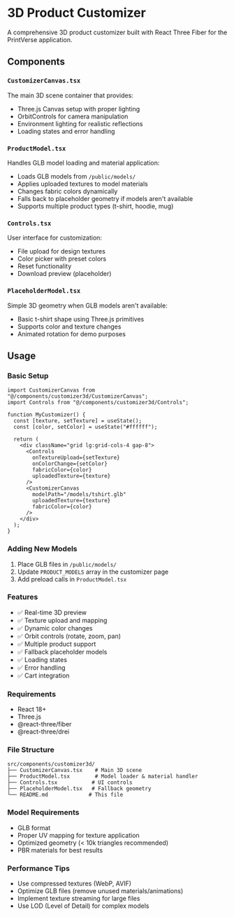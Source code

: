 # 3D Product Customizer

A comprehensive 3D product customizer built with React Three Fiber for the PrintVerse application.

## Components

### `CustomizerCanvas.tsx`

The main 3D scene container that provides:

- Three.js Canvas setup with proper lighting
- OrbitControls for camera manipulation
- Environment lighting for realistic reflections
- Loading states and error handling

### `ProductModel.tsx`

Handles GLB model loading and material application:

- Loads GLB models from `/public/models/`
- Applies uploaded textures to model materials
- Changes fabric colors dynamically
- Falls back to placeholder geometry if models aren't available
- Supports multiple product types (t-shirt, hoodie, mug)

### `Controls.tsx`

User interface for customization:

- File upload for design textures
- Color picker with preset colors
- Reset functionality
- Download preview (placeholder)

### `PlaceholderModel.tsx`

Simple 3D geometry when GLB models aren't available:

- Basic t-shirt shape using Three.js primitives
- Supports color and texture changes
- Animated rotation for demo purposes

## Usage

### Basic Setup

```tsx
import CustomizerCanvas from "@/components/customizer3d/CustomizerCanvas";
import Controls from "@/components/customizer3d/Controls";

function MyCustomizer() {
  const [texture, setTexture] = useState();
  const [color, setColor] = useState("#ffffff");

  return (
    <div className="grid lg:grid-cols-4 gap-8">
      <Controls
        onTextureUpload={setTexture}
        onColorChange={setColor}
        fabricColor={color}
        uploadedTexture={texture}
      />
      <CustomizerCanvas
        modelPath="/models/tshirt.glb"
        uploadedTexture={texture}
        fabricColor={color}
      />
    </div>
  );
}
```

### Adding New Models

1. Place GLB files in `/public/models/`
2. Update `PRODUCT_MODELS` array in the customizer page
3. Add preload calls in `ProductModel.tsx`

### Features

- ✅ Real-time 3D preview
- ✅ Texture upload and mapping
- ✅ Dynamic color changes
- ✅ Orbit controls (rotate, zoom, pan)
- ✅ Multiple product support
- ✅ Fallback placeholder models
- ✅ Loading states
- ✅ Error handling
- ✅ Cart integration

### Requirements

- React 18+
- Three.js
- @react-three/fiber
- @react-three/drei

### File Structure

```
src/components/customizer3d/
├── CustomizerCanvas.tsx    # Main 3D scene
├── ProductModel.tsx        # Model loader & material handler
├── Controls.tsx           # UI controls
├── PlaceholderModel.tsx   # Fallback geometry
└── README.md             # This file
```

### Model Requirements

- GLB format
- Proper UV mapping for texture application
- Optimized geometry (< 10k triangles recommended)
- PBR materials for best results

### Performance Tips

- Use compressed textures (WebP, AVIF)
- Optimize GLB files (remove unused materials/animations)
- Implement texture streaming for large files
- Use LOD (Level of Detail) for complex models
